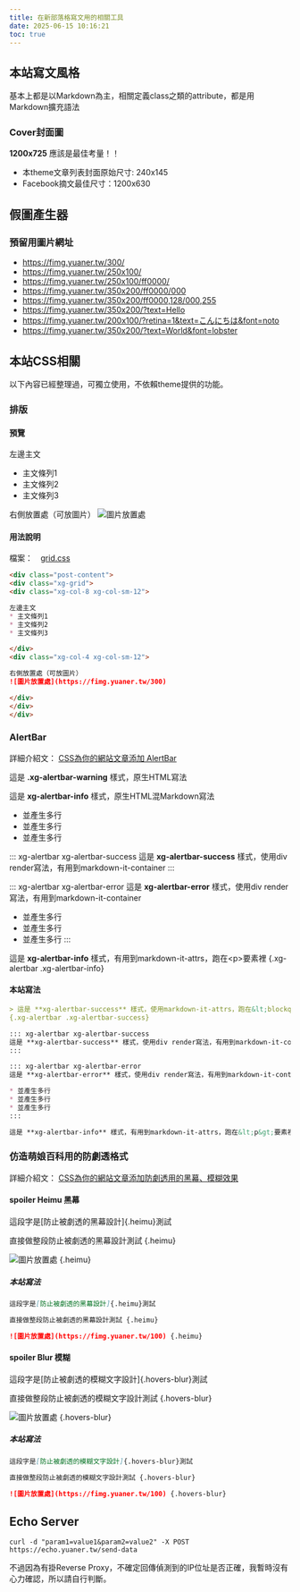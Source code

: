 ```yaml
---
title: 在新部落格寫文用的相關工具
date: 2025-06-15 10:16:21
toc: true
---
```

## 本站寫文風格
基本上都是以Markdown為主，相關定義class之類的attribute，都是用Markdown擴充語法

### Cover封面圖
**1200x725** 應該是最佳考量！！

* 本theme文章列表封面原始尺寸: 240x145
* Facebook摘文最佳尺寸：1200x630

## 假圖產生器
### 預留用圖片網址
* https://fimg.yuaner.tw/300/
* https://fimg.yuaner.tw/250x100/
* https://fimg.yuaner.tw/250x100/ff0000/
* https://fimg.yuaner.tw/350x200/ff0000/000
* https://fimg.yuaner.tw/350x200/ff0000,128/000,255
* https://fimg.yuaner.tw/350x200/?text=Hello
* https://fimg.yuaner.tw/200x100/?retina=1&text=こんにちは&font=noto
* https://fimg.yuaner.tw/350x200/?text=World&font=lobster

## 本站CSS相關
以下內容已經整理過，可獨立使用，不依賴theme提供的功能。

### 排版
#### 預覽
<div class="post-content">
<div class="xg-grid">
<div class="xg-col-8 xg-col-sm-12">

左邊主文
* 主文條列1
* 主文條列2
* 主文條列3

</div>
<div class="xg-col-4 xg-col-sm-12">

右側放置處（可放圖片）
![圖片放置處](https://fimg.yuaner.tw/300)

</div>
</div>
</div>

#### 用法說明
檔案：　[grid.css](/css/grid.css)

```markdown
<div class="post-content">
<div class="xg-grid">
<div class="xg-col-8 xg-col-sm-12">

左邊主文
* 主文條列1
* 主文條列2
* 主文條列3

</div>
<div class="xg-col-4 xg-col-sm-12">

右側放置處（可放圖片）
![圖片放置處](https://fimg.yuaner.tw/300)

</div>
</div>
</div>
```

### AlertBar
詳細介紹文： [CSS為你的網站文章添加 AlertBar](/2025/06/css-xg-alertbar)

<!-- 原生HTML寫法 -->
<div class="xg-alertbar xg-alertbar-warning">
    這是 <strong>.xg-alertbar-warning</strong> 樣式，原生HTML寫法
</div>

<!-- 原生HTML混Markdown寫法 -->
<div class="xg-alertbar xg-alertbar-info">
<div>

這是 **xg-alertbar-info** 樣式，原生HTML混Markdown寫法

* 並產生多行
* 並產生多行
* 並產生多行
</div>
</div>

<!-- 使用div render寫法，有用到markdown-it-container -->
::: xg-alertbar xg-alertbar-success
這是 **xg-alertbar-success** 樣式，使用div render寫法，有用到markdown-it-container
:::

<!-- 使用div render寫法，有用到markdown-it-container，多行多要素 -->
::: xg-alertbar xg-alertbar-error
這是 **xg-alertbar-error** 樣式，使用div render寫法，有用到markdown-it-container

* 並產生多行
* 並產生多行
* 並產生多行
:::

<!-- 有用到markdown-it-attrs，跑在p要素裡 -->
這是 **xg-alertbar-info** 樣式，有用到markdown-it-attrs，跑在&lt;p&gt;要素裡 {.xg-alertbar .xg-alertbar-info}

#### 本站寫法
```markdown
> 這是 **xg-alertbar-success** 樣式，使用markdown-it-attrs，跑在&lt;blockquote&gt;要素
{.xg-alertbar .xg-alertbar-success}

::: xg-alertbar xg-alertbar-success
這是 **xg-alertbar-success** 樣式，使用div render寫法，有用到markdown-it-container
:::

::: xg-alertbar xg-alertbar-error
這是 **xg-alertbar-error** 樣式，使用div render寫法，有用到markdown-it-container

* 並產生多行
* 並產生多行
* 並產生多行
:::

這是 **xg-alertbar-info** 樣式，有用到markdown-it-attrs，跑在&lt;p&gt;要素裡 {.xg-alertbar .xg-alertbar-info}
```

### 仿造萌娘百科用的防劇透格式
詳細介紹文： [CSS為你的網站文章添加防劇透用的黑幕、模糊效果](/2025/06/css-heimu)

#### spoiler Heimu 黑幕

<div class="xg-grid">
<div class="xg-col-9 xg-col-sm-12">

這段字是[防止被劇透的黑幕設計]{.heimu}測試

直接做整段防止被劇透的黑幕設計測試 {.heimu}
</div>
<div class="xg-col-3 xg-col-sm-12">

![圖片放置處](https://fimg.yuaner.tw/100) {.heimu}
</div>
</div>

##### 本站寫法
```markdown
這段字是[防止被劇透的黑幕設計]{.heimu}測試

直接做整段防止被劇透的黑幕設計測試 {.heimu}

![圖片放置處](https://fimg.yuaner.tw/100) {.heimu}
```

#### spoiler Blur 模糊

<div class="xg-grid">
<div class="xg-col-9 xg-col-sm-12">

這段字是[防止被劇透的模糊文字設計]{.hovers-blur}測試

直接做整段防止被劇透的模糊文字設計測試 {.hovers-blur}
</div>
<div class="xg-col-3 xg-col-sm-12">

![圖片放置處](https://fimg.yuaner.tw/100) {.hovers-blur}
</div>
</div>

##### 本站寫法
```markdown
這段字是[防止被劇透的模糊文字設計]{.hovers-blur}測試

直接做整段防止被劇透的模糊文字設計測試 {.hovers-blur}

![圖片放置處](https://fimg.yuaner.tw/100) {.hovers-blur}
```

## Echo Server
```
curl -d "param1=value1&param2=value2" -X POST https://echo.yuaner.tw/send-data
````

不過因為有掛Reverse Proxy，不確定回傳偵測到的IP位址是否正確，我暫時沒有心力確認，所以請自行判斷。